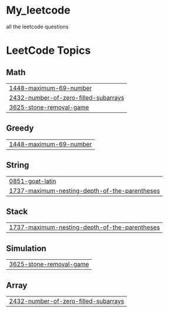# My_leetcode
all the leetcode questions

<!---LeetCode Topics Start-->
# LeetCode Topics
## Math
|  |
| ------- |
| [1448-maximum-69-number](https://github.com/Utkarshs19/My_leetcode/tree/master/1448-maximum-69-number) |
| [2432-number-of-zero-filled-subarrays](https://github.com/Utkarshs19/My_leetcode/tree/master/2432-number-of-zero-filled-subarrays) |
| [3625-stone-removal-game](https://github.com/Utkarshs19/My_leetcode/tree/master/3625-stone-removal-game) |
## Greedy
|  |
| ------- |
| [1448-maximum-69-number](https://github.com/Utkarshs19/My_leetcode/tree/master/1448-maximum-69-number) |
## String
|  |
| ------- |
| [0851-goat-latin](https://github.com/Utkarshs19/My_leetcode/tree/master/0851-goat-latin) |
| [1737-maximum-nesting-depth-of-the-parentheses](https://github.com/Utkarshs19/My_leetcode/tree/master/1737-maximum-nesting-depth-of-the-parentheses) |
## Stack
|  |
| ------- |
| [1737-maximum-nesting-depth-of-the-parentheses](https://github.com/Utkarshs19/My_leetcode/tree/master/1737-maximum-nesting-depth-of-the-parentheses) |
## Simulation
|  |
| ------- |
| [3625-stone-removal-game](https://github.com/Utkarshs19/My_leetcode/tree/master/3625-stone-removal-game) |
## Array
|  |
| ------- |
| [2432-number-of-zero-filled-subarrays](https://github.com/Utkarshs19/My_leetcode/tree/master/2432-number-of-zero-filled-subarrays) |
<!---LeetCode Topics End-->